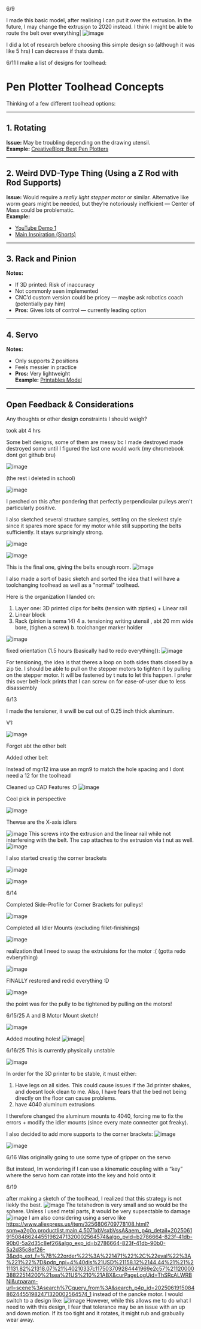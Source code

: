 6/9

I made this basic model, after realising I can put it over the extrusion. In the future, I may change the extrusion to 2020 instead. I think I might be able to route the belt over everything|
![image](https://github.com/user-attachments/assets/7ee92f35-c8cd-4393-a5c8-aab720334105)

I did a lot of research before choosing this simple design so (although it was like 5 hrs) I can decrease if thats dumb.


6/11
I make a list of designs for toolhead:

# Pen Plotter Toolhead Concepts

Thinking of a few different toolhead options:

---

## 1. Rotating  
**Issue:** May be troubling depending on the drawing utensil.  
**Example:** [CreativeBloq: Best Pen Plotters](https://www.creativebloq.com/buying-guides/best-pen-plotters#section-the-best-budget-pen-plotter)

---

## 2. Weird DVD-Type Thing (Using a Z Rod with Rod Supports)  
**Issue:** Would require a *really light stepper motor* or similar. Alternative like worm gears might be needed, but they’re notoriously inefficient — Center of Mass could be problematic.  
**Example:**  
- [YouTube Demo 1](https://www.youtube.com/watch?v=jkPeM0btZVQ)  
- [Main Inspiration (Shorts)](https://www.youtube.com/shorts/1ytApbsv8hw)

---

## 3. Rack and Pinion  
**Notes:**  
- If 3D printed: Risk of inaccuracy  
- Not commonly seen implemented  
- CNC’d custom version could be pricey — maybe ask robotics coach (potentially pay him)  
- **Pros:** Gives lots of control — currently leading option

---

## 4. Servo  
**Notes:**  
- Only supports 2 positions  
- Feels messier in practice  
- **Pros:** Very lightweight  
**Example:** [Printables Model](https://www.printables.com/model/734327-extruh-pen-plotter)

---

## Open Feedback & Considerations  
Any thoughts or other design constraints I should weigh?

took abt 4 hrs



Some belt designs, some of them are messy bc I made destroyed made destroyed some until I figured the last one would work (my chromebook dont got github bru)

![image](https://github.com/user-attachments/assets/3907f6d1-2bb7-49df-8853-7a6ff440a2af)

(the rest i deleted in school)

![image](https://github.com/user-attachments/assets/de36e10f-8782-48bf-81cc-476447ad917e)

I perched on this after pondering that perfectly perpendicular pulleys aren't particularly positive.

I also sketched several structure samples, settling on the sleekest style since it spares more space for my motor while still supporting the belts sufficiently. It stays surprisingly strong.

![image](https://github.com/user-attachments/assets/1ca910ca-3ec6-4d11-a1bb-0e9af9227aeb)
 
![image](https://github.com/user-attachments/assets/d4e1f0e9-28b1-4b31-8632-02c233a82243)

This is the final one, giving the belts enough room.
![image](https://github.com/user-attachments/assets/0eac82b0-071a-4ddd-8b1c-b7807469a56c)

I also made a sort of basic sketch and sorted the idea that I will have a toolchanging toolhead as well as a "normal" toolhead.

Here is the organization I landed on:

1. Layer one: 3D printed clips for belts (tension with zipties) + Linear rail
2. Linear block
3. Rack (pinion is nema 14)
4 a. tensioning writing utensil , abt 20 mm wide bore,  (tighen a screw) b. toolchanger marker holder

![image](https://github.com/user-attachments/assets/61e2efc2-8a47-4f38-ba42-8922a455d0dc)

fixed orientation (1.5 hours (basically had to redo everything)): 
![image](https://github.com/user-attachments/assets/b05a9ecb-3ce8-4c73-b5ce-252aac884c4e)

For tensioning, the idea is that theres a loop on both sides thats closed by a zip tie. I should be able to pull on the stepper motors to tighten it by pulling on the stepper motor. It will be fastened by t nuts to let this happen. I prefer this over belt-lock prints that I can screw on for ease-of-user due to less disassembly

6/13

I made the tensioner, it wwill be cut out of 0.25 inch thick aluminum.

V1:

![image](https://github.com/user-attachments/assets/2868b47a-bdad-4cd3-a1e4-a7572213c212)

Forgot abt the other belt



Added other belt

Instead of mgn12 ima use an mgn9 to match the hole spacing and I dont need a 12 for the toolhead

Cleaned up CAD Features :D
![image](https://github.com/user-attachments/assets/ed2f377d-9182-4786-9b36-4249e64253c3)

Cool pick in perspective 

![image](https://github.com/user-attachments/assets/c2ebfb21-29a6-4277-8411-073d088bcbcf)

Thewse are the X-axis idlers 

![image](https://github.com/user-attachments/assets/9d818c5e-a998-4032-af84-bba818e88601)
This screws into the extrusion and the linear rail while not interfereing with the belt. The cap attaches to the extrusion via t nut as well. 
![image](https://github.com/user-attachments/assets/60ed9c9a-d8b5-4584-a96b-d44a4413e1a9)

I also started creatig the corner brackets

![image](https://github.com/user-attachments/assets/ed98a62e-90b3-436d-89a7-8a6d174b5f05)

![image](https://github.com/user-attachments/assets/79f96a90-8c79-4886-9aab-104f348447ce)

6/14

Completed Side-Profile for Corner Brackets for pulleys!

![image](https://github.com/user-attachments/assets/03bcc4f6-8ac4-49ec-a5df-83c09f4f3d3a)

Completed all Idler Mounts (excluding fillet-finishings)

![image](https://github.com/user-attachments/assets/0923b8c5-155c-4bf5-8058-65d633554e1c)

realization that I need to swap the extruisions for the motor :( (gotta redo evberything)

![image](https://github.com/user-attachments/assets/4967c3f1-3cef-47a5-b0b7-29c0d33e330c)

FINALLY restored and redid everything :D

![image](https://github.com/user-attachments/assets/aba45555-a889-451a-92ea-4eca764a6b81)

the point was for the pully to be tightened by pulling on the motors!

6/15/25
A and B Motor Mount sketch!

![image](https://github.com/user-attachments/assets/bbb1a9f1-90a4-4aad-ad6c-72ab5f20b073)

Added mouting holes!
![image](https://github.com/user-attachments/assets/22793519-2f76-4cd9-a4c7-06d4d92aca13)|


6/16/25
This is currently physically unstable

![image](https://github.com/user-attachments/assets/8aa4461c-60fb-41af-a24a-811bd04c4874)

In order for the 3D printer to be stable, it must either:
1. Have legs on all sides. This could cause issues if the 3d printer shakes, and doesnt look clean to me. Also, I have fears that the bed not being directly on the floor can cause problems. 
2. have 4040 aluminum extrusions

I therefore changed the aluminum mounts to 4040, forcing me to fix the errors + modify the idler mounts (since every mate connecter got freaky). 

I also decided to add more supports to the corner brackets:
![image](https://github.com/user-attachments/assets/d29b71f5-8ec5-43f2-9272-b691c5da4d67)

![image](https://github.com/user-attachments/assets/72bd15ac-b926-4fb0-9da0-d3d013afcd34)

6/16
Was originally going to use some type of gripper on the servo

But instead, Im wondering if I can use a kinematic coupling with a “key” where the servo horn  can rotate into the key and hold onto it

6/19

after making a sketch of the toolhead, I realized that this strategy is not liekly the best. 
![image](https://github.com/user-attachments/assets/3db16fe5-430f-46bb-a981-daca61dd699d)
The tetahedron is very small and so would be the sphere. Unless I used metal parts, it would be very supsectable to damage 
![image](https://github.com/user-attachments/assets/3260c33a-f2fc-4b4f-a96e-b7f3b60e282e)
I am also considering using a servo like https://www.aliexpress.us/item/3256806709778108.html?spm=a2g0o.productlist.main.4.5071xbVsxbVssA&aem_p4p_detail=202506191508486244551982471320002564574&algo_pvid=b2786664-823f-41db-90b0-5a2d35c8ef26&algo_exp_id=b2786664-823f-41db-90b0-5a2d35c8ef26-3&pdp_ext_f=%7B%22order%22%3A%221471%22%2C%22eval%22%3A%221%22%7D&pdp_npi=4%40dis%21USD%21158.12%2144.44%21%21%211131.82%21318.07%21%40210337c117503709284441969e2c57%2112000038822514200%21sea%21US%210%21ABX&curPageLogUid=ThSRcALWRBNI&utparam-url=scene%3Asearch%7Cquery_from%3A&search_p4p_id=202506191508486244551982471320002564574_1 instead of the pancke motor. I would switch to a design like:
![image](https://github.com/user-attachments/assets/34c814a3-6e8c-41eb-8a75-4b64c041f867)
However, while this allows me to do what I need to with this design, I fear that tolerance may be an issue with an up and down motion. If its too tight and it rotates, it might rub and grabually wear away. 



